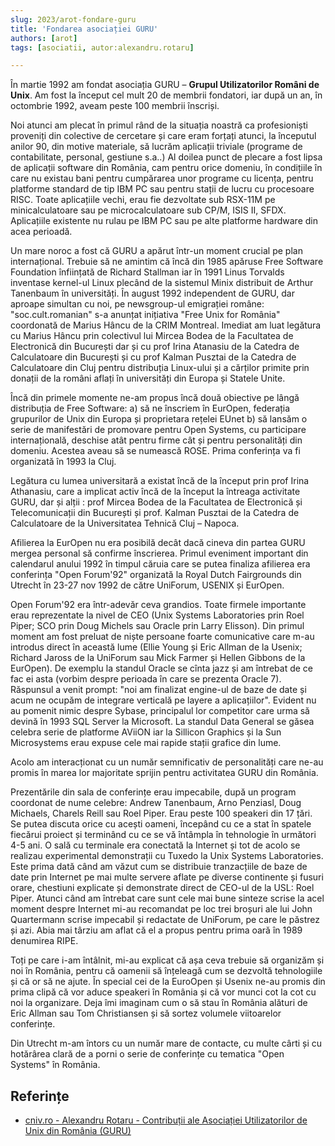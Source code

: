 ```yaml
---
slug: 2023/arot-fondare-guru
title: 'Fondarea asociației GURU'
authors: [arot]
tags: [asociatii, autor:alexandru.rotaru]

---
```


În martie 1992 am fondat asociația GURU – **Grupul Utilizatorilor Români de Unix**. Am fost la început cel mult 20 de membrii fondatori, iar după un an, în octombrie 1992, aveam peste 100 membrii înscriși.

<!-- truncate -->

Noi atunci am plecat în primul rând de la situația noastră ca profesioniști proveniți din colective de cercetare și care eram forțați atunci, la începutul anilor 90, din motive materiale, să lucrăm aplicații triviale (programe de contabilitate, personal, gestiune s.a..) Al doilea punct de plecare a fost lipsa de aplicații software din România, cam pentru orice domeniu, în condițiile în care nu existau bani pentru cumpărarea unor programe cu licența, pentru platforme standard de tip IBM PC sau pentru stații de lucru cu procesoare RISC. Toate aplicațiile vechi, erau fie dezvoltate sub RSX-11M pe minicalculatoare sau pe microcalculatoare sub CP/M, ISIS II, SFDX. Aplicațiile existente nu rulau pe IBM PC sau pe alte platforme hardware din acea perioadă.

Un mare noroc a fost că GURU a apărut într-un moment crucial pe plan internațional. Trebuie să ne amintim că încă din 1985 apăruse Free Software Foundation înființată de Richard Stallman iar în 1991 Linus Torvalds inventase kernel-ul Linux plecând de la sistemul Minix distribuit de Arthur Tanenbaum în universități. În august 1992 independent de GURU, dar aproape simultan cu noi, pe newsgroup-ul emigrației române: "soc.cult.romanian" s-a anunțat inițiativa "Free Unix for România" coordonată de Marius Hâncu de la CRIM Montreal. Imediat am luat legătura cu Marius Hâncu prin colectivul lui Mircea Bodea de la Facultatea de Electronică din București dar și cu prof Irina Atanasiu de la Catedra de Calculatoare din București și cu prof Kalman Pusztai de la Catedra de Calculatoare din Cluj pentru distribuția Linux-ului și a cărților primite prin donații de la români aflați în universități din Europa și Statele Unite.

Încă din primele momente ne-am propus încă două obiective pe lângă distribuția de Free Software:
a) să ne înscriem în EurOpen, federația grupurilor de Unix din Europa și proprietara rețelei EUnet
b) să lansăm o serie de manifestări de promovare pentru Open Systems, cu participare internațională, deschise atât pentru firme cât și pentru personalități din domeniu. Acestea aveau să se numească ROSE. Prima conferința va fi organizată în 1993 la Cluj.

Legătura cu lumea universitară a existat încă de la început prin prof Irina
Athanasiu, care a implicat activ încă de la început la întreaga activitate GURU, dar și alții : prof Mircea Bodea de la Facultatea de Electronică și Telecomunicații din București și prof. Kalman Pusztai de la Catedra de Calculatoare de la Universitatea Tehnică Cluj – Napoca.

Afilierea la EurOpen nu era posibilă decât dacă cineva din partea GURU mergea personal să confirme înscrierea. Primul eveniment important din calendarul anului 1992 în timpul căruia care se putea finaliza afilierea era conferința "Open Forum'92" organizată la Royal Dutch Fairgrounds din Utrecht în 23-27 nov 1992 de către UniForum, USENIX și EurOpen.

Open Forum'92 era într-adevăr ceva grandios. Toate firmele importante erau reprezentate la nivel de CEO (Unix Systems Laboratories prin Roel Piper; SCO prin Doug Michels sau Oracle prin Larry Elisson). Din primul moment am fost preluat de niște persoane foarte comunicative care m-au introdus direct în această lume (Ellie Young și Eric Allman de la Usenix; Richard Jaross de la UniForum sau Mick Farmer și Hellen Gibbons de la EurOpen). De exemplu la standul Oracle se cînta jazz și
am întrebat de ce fac ei asta (vorbim despre perioada în care se prezenta Oracle 7). Răspunsul a venit prompt: "noi am finalizat engine-ul de baze de date și acum ne ocupăm de integrare verticală pe layere a aplicațiilor". Evident nu au pomenit nimic despre Sybase, principalul lor competitor care urma să devină în 1993 SQL Server la Microsoft. La standul Data General se găsea celebra serie de platforme AViiON iar la Sillicon Graphics și la Sun Microsystems erau expuse cele mai rapide stații grafice din lume.

Acolo am interacționat cu un număr semnificativ de personalități care ne-au promis în marea lor majoritate sprijin pentru activitatea GURU din România.

Prezentările din sala de conferințe erau impecabile, după un program coordonat de nume celebre: Andrew Tanenbaum, Arno Penziasl, Doug Michaels, Charels Reill sau Roel Piper. Erau peste 100 speakeri din 17 țări. Se putea discuta orice cu acești oameni, începând cu ce a stat în spatele fiecărui proiect și terminând cu ce se vă întâmpla în tehnologie în următori 4-5 ani. O sală cu terminale era conectată la Internet și tot de acolo se realizau experimental demonstrații cu Tuxedo la Unix Systems Laboratories. Este prima dată când am văzut cum se distribuie tranzacțiile de baze de date prin Internet pe mai multe servere aflate pe diverse continente și fusuri orare, chestiuni explicate și demonstrate direct de CEO-ul de la USL: Roel Piper. Atunci când am întrebat care sunt cele mai bune sinteze scrise la acel moment despre Internet mi-au recomandat pe loc trei broșuri ale lui John Quartermann scrise impecabil și redactate de UniForum, pe care le păstrez și azi. Abia mai târziu am aflat că el a propus pentru prima oară în 1989 denumirea RIPE.

Toți pe care i-am întâlnit, mi-au explicat că așa ceva trebuie să organizăm și noi în România, pentru că oamenii să înțeleagă cum se dezvoltă tehnologiile și că or să ne ajute. În special cei de la EuroOpen și Usenix ne-au promis din prima clipă că vor aduce speakeri în România și că vor munci cot la cot cu noi la organizare. Deja îmi imaginam cum o să stau în România alături de Eric Allman sau Tom Christiansen și să sortez volumele viitoarelor conferințe.

Din Utrecht m-am întors cu un număr mare de contacte, cu multe cârti și cu hotărârea clară de a porni o serie de conferințe cu tematica "Open Systems" în România.

## Referințe

- [cniv.ro - Alexandru Rotaru - Contribuții ale Asociației Utilizatorilor de Unix din România (GURU)](https://cniv.ro/documents/26/CNIV_Volum_Aniversar_2023_-_Versiune_Online_DPxioQg.pdf)
